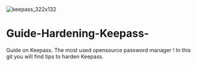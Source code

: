 ![keepass_322x132](https://github.com/MBAY-Clement/Guide-Hardening-Keepass-For-Companies-/assets/59869618/4ef87eae-7076-4fe3-8e16-09661d503667)

# Guide-Hardening-Keepass-
Guide on Keepass. The most used opensource password manager ! In this git you will find tips to harden Keepass.

